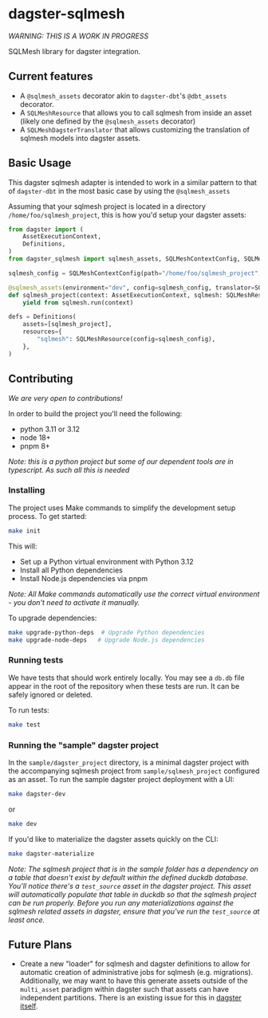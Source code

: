# dagster-sqlmesh

_WARNING: THIS IS A WORK IN PROGRESS_

SQLMesh library for dagster integration.

## Current features

* A `@sqlmesh_assets` decorator akin to `dagster-dbt`'s `@dbt_assets` decorator.
* A `SQLMeshResource` that allows you to call sqlmesh from inside an asset
  (likely one defined by the `@sqlmesh_assets` decorator)
* A `SQLMeshDagsterTranslator` that allows customizing the translation of
  sqlmesh models into dagster assets.

## Basic Usage

This dagster sqlmesh adapter is intended to work in a similar pattern to that of
`dagster-dbt` in the most basic case by using the `@sqlmesh_assets`

Assuming that your sqlmesh project is located in a directory `/home/foo/sqlmesh_project`, this is how you'd setup your dagster assets:

```python
from dagster import (
    AssetExecutionContext,
    Definitions,
)
from dagster_sqlmesh import sqlmesh_assets, SQLMeshContextConfig, SQLMeshResource, SQLMeshDagsterTranslator

sqlmesh_config = SQLMeshContextConfig(path="/home/foo/sqlmesh_project", gateway="name-of-your-gateway")

@sqlmesh_assets(environment="dev", config=sqlmesh_config, translator=SQLMeshDagsterTranslator())
def sqlmesh_project(context: AssetExecutionContext, sqlmesh: SQLMeshResource):
    yield from sqlmesh.run(context)

defs = Definitions(
    assets=[sqlmesh_project],
    resources={
        "sqlmesh": SQLMeshResource(config=sqlmesh_config),
    },
)
```


## Contributing

_We are very open to contributions!_

In order to build the project you'll need the following:

* python 3.11 or 3.12
* node 18+
* pnpm 8+

_Note: this is a python project but some of our dependent tools are in typescript. As such all this is needed_

### Installing

The project uses Make commands to simplify the development setup process. To get started:

```bash
make init
```

This will:
- Set up a Python virtual environment with Python 3.12
- Install all Python dependencies
- Install Node.js dependencies via pnpm

_Note: All Make commands automatically use the correct virtual environment - you don't need to activate it manually._

To upgrade dependencies:
```bash
make upgrade-python-deps  # Upgrade Python dependencies
make upgrade-node-deps   # Upgrade Node.js dependencies
```

### Running tests

We have tests that should work entirely locally. You may see a `db.db` file appear in the root of the repository when these tests are run. It can be safely ignored or deleted.

To run tests:

```bash
make test
```

### Running the "sample" dagster project

In the `sample/dagster_project` directory, is a minimal dagster project with the
accompanying sqlmesh project from `sample/sqlmesh_project` configured as an
asset. To run the sample dagster project deployment with a UI:

```bash
make dagster-dev 
```
or 
```bash
make dev
```

If you'd like to materialize the dagster assets quickly on the CLI:

```bash
make dagster-materialize
```

_Note: The sqlmesh project that is in the sample folder has a dependency on a
table that doesn't exist by default within the defined duckdb database. You'll
notice there's a `test_source` asset in the dagster project. This asset will
automatically populate that table in duckdb so that the sqlmesh project can be
run properly. Before you run any materializations against the sqlmesh related
assets in dagster, ensure that you've run the `test_source` at least once._

## Future Plans

* Create a new "loader" for sqlmesh and dagster definitions to allow for
  automatic creation of administrative jobs for sqlmesh (e.g. migrations).
  Additionally, we may want to have this generate assets outside of the
  `multi_asset` paradigm within dagster such that assets can have independent
  partitions. There is an existing issue for this in [dagster
  itself](https://github.com/dagster-io/dagster/issues/14228).